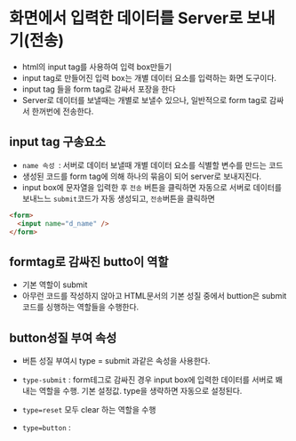 # 화면에서 입력한 데이터를 Server로 보내기(전송)

- html의 input tag를 사용하여 입력 box만들기
- input tag로 만들어진 입력 box는 개별 데이터 요소를 입력하는 화면 도구이다.
- input tag 들을 form tag로 감싸서 포장을 한다
- Server로 데이터를 보낼때는 개별로 보낼수 있으나, 일반적으로 form tag로 감싸서 한꺼번에 전송한다.

## input tag 구송요소

- `name 속성 `: 서버로 데이터 보낼때 개별 데이터 요소를 식별할 변수를 만드는 코드
- 생성된 코드를 form tag에 의해 하나의 묶음이 되어 server로 보내지진다.
- input box에 문자열을 입력한 후 `전송` 버튼을 클릭하면 자동으로 서버로 데이터를 보내느느 `submit`코드가 자동 생성되고, `전송`버튼을 클릭하면

```html
<form>
  <input name="d_name" />
</form>
```

## formtag로 감싸진 butto이 역할

- 기본 역할이 submit
- 아무런 코드를 작성하지 않아고 HTML문서의 기본 성질 중에서 buttion은 submit 코드를 싱행하는 역할들을 수행한다.

## button성질 부여 속성

- 버튼 성질 부여시 type = submit 과같은 속성을 사용한다.
- `type-submit` : form테그로 감싸진 경우 input box에 입력한 데이터를 서버로 봬내는 역할을 수행. 기본 설정값. type을 생략하면 자동으로 설정된다.

- `type=reset` 모두 clear 하는 역할을 수행

- `type=button` :

